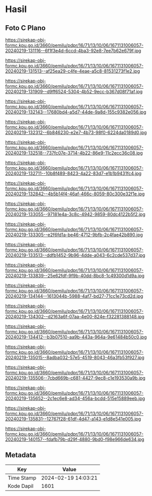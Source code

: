 # Hasil

## Foto C Plano

https://sirekap-obj-formc.kpu.go.id/3660/pemilu/pdpr/16/71/13/10/06/1671131006057-20240219-131116--6f1f3e4d-6ccd-4ba3-92e8-7ee7b62e679f.jpg

https://sirekap-obj-formc.kpu.go.id/3660/pemilu/pdpr/16/71/13/10/06/1671131006057-20240219-131513--af25ea29-c4fe-4eae-a5c8-81531273f1e2.jpg

https://sirekap-obj-formc.kpu.go.id/3660/pemilu/pdpr/16/71/13/10/06/1671131006057-20240219-131909--d9ff6524-5304-4b52-9ecc-b367d08f71af.jpg

https://sirekap-obj-formc.kpu.go.id/3660/pemilu/pdpr/16/71/13/10/06/1671131006057-20240219-132143--17680bd4-a5d7-44de-9a8d-155c9382e056.jpg

https://sirekap-obj-formc.kpu.go.id/3660/pemilu/pdpr/16/71/13/10/06/1671131006057-20240219-132312--6b846230-e2e7-4b73-98f0-6224da0189d0.jpg

https://sirekap-obj-formc.kpu.go.id/3660/pemilu/pdpr/16/71/13/10/06/1671131006057-20240219-132518--737fc07e-3714-4b22-86e9-11c2ecc36c08.jpg

https://sirekap-obj-formc.kpu.go.id/3660/pemilu/pdpr/16/71/13/10/06/1671131006057-20240219-132711--10b8f489-8423-4a22-83d7-e1b1b9431fc4.jpg

https://sirekap-obj-formc.kpu.go.id/3660/pemilu/pdpr/16/71/13/10/06/1671131006057-20240219-132842--4b5b14f4-46af-466c-8059-80c300e32f1e.jpg

https://sirekap-obj-formc.kpu.go.id/3660/pemilu/pdpr/16/71/13/10/06/1671131006057-20240219-133055--97181e4a-3c8c-4942-9859-80dc4122b5f2.jpg

https://sirekap-obj-formc.kpu.go.id/3660/pemilu/pdpr/16/71/13/10/06/1671131006057-20240219-133305--e2f6fd1a-be46-4712-9bfb-2c4fae42b890.jpg

https://sirekap-obj-formc.kpu.go.id/3660/pemilu/pdpr/16/71/13/10/06/1671131006057-20240219-133513--ddfb1452-9b96-4dde-a043-6c2cde537d37.jpg

https://sirekap-obj-formc.kpu.go.id/3660/pemilu/pdpr/16/71/13/10/06/1671131006057-20240219-133839--25e62fdf-9f9b-40dd-8bc8-1c49300d1d9a.jpg

https://sirekap-obj-formc.kpu.go.id/3660/pemilu/pdpr/16/71/13/10/06/1671131006057-20240219-134144--1613044b-5988-4af7-bd27-71cc1e73cd2d.jpg

https://sirekap-obj-formc.kpu.go.id/3660/pemilu/pdpr/16/71/13/10/06/1671131006057-20240219-134302--d2163a6f-07aa-4e00-824e-f32281388148.jpg

https://sirekap-obj-formc.kpu.go.id/3660/pemilu/pdpr/16/71/13/10/06/1671131006057-20240219-134412--b3b07510-aa9b-443a-964a-9e61484b50c0.jpg

https://sirekap-obj-formc.kpu.go.id/3660/pemilu/pdpr/16/71/13/10/06/1671131006057-20240219-135015--8adba032-57e5-4519-8043-46a3fb53f927.jpg

https://sirekap-obj-formc.kpu.go.id/3660/pemilu/pdpr/16/71/13/10/06/1671131006057-20240219-135506--7cbd669b-c681-4427-9ec8-c1e193530a9b.jpg

https://sirekap-obj-formc.kpu.go.id/3660/pemilu/pdpr/16/71/13/10/06/1671131006057-20240219-135652--2c1ec6e8-ad34-456a-bcdd-515e15889eeb.jpg

https://sirekap-obj-formc.kpu.go.id/3660/pemilu/pdpr/16/71/13/10/06/1671131006057-20240219-135831--12767f28-61df-4d47-a143-e1d8e541e005.jpg

https://sirekap-obj-formc.kpu.go.id/3660/pemilu/pdpr/16/71/13/10/06/1671131006057-20240219-140157--fdafb79b-d29f-4880-9bd0-f98e966de634.jpg


## Metadata

| Key        | Value               |
| ---------- | ------------------- |
| Time Stamp | 2024-02-19 14:03:21 |
| Kode Dapil | 1601                |



